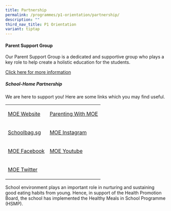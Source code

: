 ```yaml
---
title: Partnership
permalink: /programmes/p1-orientation/partnership/
description: ""
third_nav_title: P1 Orientation
variant: tiptap
---
```

<h4>Parent Support Group</h4>
<p>Our Parent Support Group is a dedicated and supportive group who plays
a key role to help create a holistic education for the students.</p>
<p><a href="/partnership/parent-support-group" rel="noopener noreferrer nofollow" target="_blank">Click here for more information</a>
</p>
<h5>School-Home Partnership</h5>
<p>We are here to support you! Here are some links which you may find useful.</p>
<table style="minWidth: 50px">
<colgroup>
<col>
<col>
</colgroup>
<tbody>
<tr>
<td rowspan="1" colspan="1">
<p><a href="https://www.moe.gov.sg/" rel="noopener noreferrer nofollow" target="_blank">MOE Website</a>
</p>
</td>
<td rowspan="1" colspan="1">
<p><a href="https://www.instagram.com/parentingwith.moesg/?hl=en" rel="noopener noreferrer nofollow" target="_blank">Parenting With MOE</a>
</p>
</td>
</tr>
<tr>
<td rowspan="1" colspan="1">
<p><a href="https://www.schoolbag.edu.sg/" rel="noopener noreferrer nofollow" target="_blank">Schoolbag.sg</a>
</p>
</td>
<td rowspan="1" colspan="1">
<p><a href="https://www.instagram.com/moesingapore/?hl=en" rel="noopener noreferrer nofollow" target="_blank">MOE Instagram</a>
</p>
</td>
</tr>
<tr>
<td rowspan="1" colspan="1">
<p><a href="http://www.facebook.com/moesingapore" rel="noopener noreferrer nofollow" target="_blank">MOE Facebook</a>
</p>
</td>
<td rowspan="1" colspan="1">
<p><a href="http://www.youtube.com/moespore" rel="noopener noreferrer nofollow" target="_blank">MOE Youtube</a>
</p>
</td>
</tr>
<tr>
<td rowspan="1" colspan="1">
<p><a href="http://www.twitter.com/#!MOEsg" rel="noopener noreferrer nofollow" target="_blank">MOE Twitter</a>
</p>
</td>
<td rowspan="1" colspan="1">
<p></p>
</td>
</tr>
</tbody>
</table>
<p>School environment plays an important role in nurturing and sustaining
good eating habits from young. Hence, in support of the Health Promotion
Board, the school has implemented the Healthy Meals in School Programme
(HSMP).</p>
<p></p>